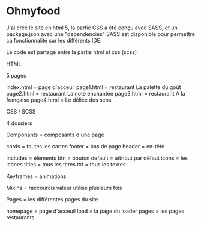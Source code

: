 # Ohmyfood

J'ai créé le site en html 5, la partie CSS a été conçu avec SASS, et un package.json avec une "dependencies" SASS est disponible pour permettre ca fonctionnalité sur les différents IDE.

Le code est partagé entre la partie html et css (scss)

HTML

5 pages

  index.html = page d'acceuil 
  page1.html = restaurant La palette du goût 
  page2.html = restaurant La note enchantée 
  page3.html = restaurant A la française 
  page4.html = Le délice des sens

CSS / SCSS

4 dossiers

 Componants = composants d'une page

  cards = toutes les cartes
  footer = bas de page
  header = en-tête
  
Includes = éléments
  btn = bouton
  default = attribut par défaut
  icons = les icones
  titles = tous les titres
  txt = tous les textes
  
Keyframes = animations

Mixins = raccourcis valeur utilisé plusieurs fois

Pages = les différentes pages du site

  homepage = page d'acceuil
  load = la page du loader
  pages = les pages restaurants
